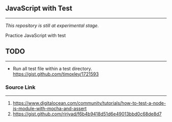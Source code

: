 ## JavaScript with Test
---

_This repository is still at experimental stage._

Practice JavaScript with test

## TODO
---

- Run all test file within a test directory.
https://gist.github.com/timoxley/1721593

### Source Link
---
1. https://www.digitalocean.com/community/tutorials/how-to-test-a-node-js-module-with-mocha-and-assert
2. https://gist.github.com/ririyad/f6b4b9418d51d6e49013bbd0c68de8d7
